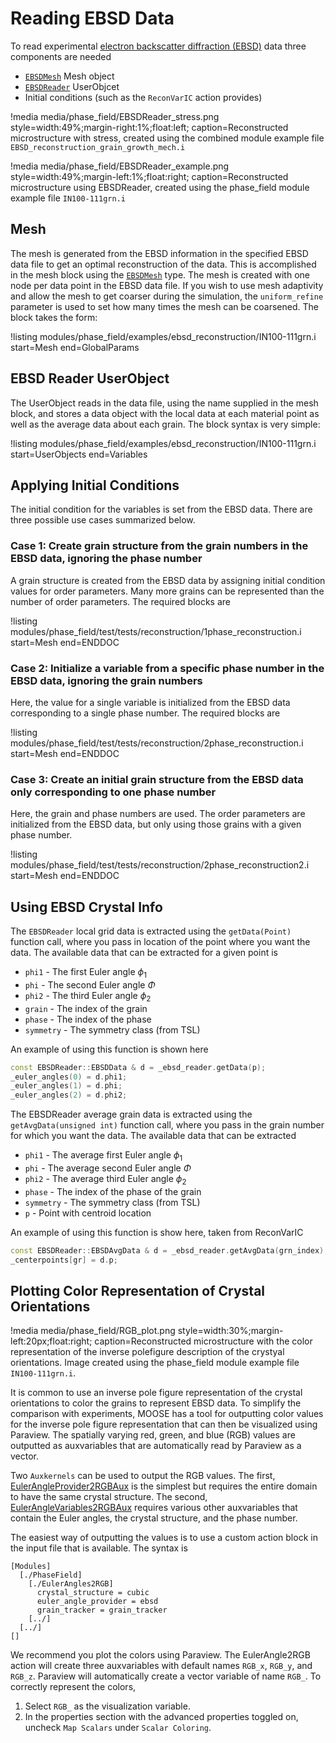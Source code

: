 # Reading EBSD Data

To read experimental [electron backscatter diffraction (EBSD)](https://en.wikipedia.org/wiki/Electron_backscatter_diffraction)
data three components are needed

- [`EBSDMesh`](/EBSDMesh.md) Mesh object
- [`EBSDReader`](/EBSDReader.md) UserObjcet
- Initial conditions (such as the `ReconVarIC` action provides)

!media media/phase_field/EBSDReader_stress.png
       style=width:49%;margin-right:1%;float:left;
       caption=Reconstructed microstructure with stress, created using the combined module
               example file `EBSD_reconstruction_grain_growth_mech.i`

!media media/phase_field/EBSDReader_example.png
       style=width:49%;margin-left:1%;float:right;
       caption=Reconstructed microstructure using EBSDReader, created using the phase_field module
               example file `IN100-111grn.i`

## Mesh

The mesh is generated from the EBSD information in the specified EBSD data file to get an optimal
reconstruction of the data. This is accomplished in the mesh block using the
[`EBSDMesh`](/EBSDMesh.md) type. The mesh is created with one node per data point in the
EBSD data file. If you wish to use mesh adaptivity and allow the mesh to get coarser during the
simulation, the `uniform_refine` parameter is used to set how many times the mesh can be coarsened.
The block takes the form:

!listing modules/phase_field/examples/ebsd_reconstruction/IN100-111grn.i start=Mesh end=GlobalParams

## EBSD Reader UserObject

The UserObject reads in the data file, using the name supplied in the mesh block,
and stores a data object with the local data at each material point as well as the
average data about each grain. The block syntax is very simple:

!listing modules/phase_field/examples/ebsd_reconstruction/IN100-111grn.i start=UserObjects end=Variables

## Applying Initial Conditions

The initial condition for the variables is set from the EBSD data. There are three
possible use cases summarized below.

### Case 1: Create grain structure from the grain numbers in the EBSD data, ignoring the phase number

A grain structure is created from the EBSD data by assigning initial condition
values for order parameters. Many more grains can be represented than the number
of order parameters. The required blocks are

!listing modules/phase_field/test/tests/reconstruction/1phase_reconstruction.i start=Mesh end=ENDDOC

### Case 2: Initialize a variable from a specific phase number in the EBSD data, ignoring the grain numbers

Here, the value for a single variable is initialized from the EBSD data corresponding
to a single phase number. The required blocks are

!listing modules/phase_field/test/tests/reconstruction/2phase_reconstruction.i start=Mesh end=ENDDOC

### Case 3: Create an initial grain structure from the EBSD data only corresponding to one phase number
Here, the grain and phase numbers are used. The order parameters are initialized
from the EBSD data, but only using those grains with a given phase number.

!listing modules/phase_field/test/tests/reconstruction/2phase_reconstruction2.i start=Mesh end=ENDDOC

## Using EBSD Crystal Info

The `EBSDReader` local grid data is extracted using the `getData(Point)` function call,
where you pass in location of the point where you want the data. The available data
that can be extracted for a given point is

- `phi1` - The first Euler angle $\phi_1$
- `phi` - The second Euler angle $\Phi$
- `phi2` - The third Euler angle $\phi_2$
- `grain` - The index of the grain
- `phase` - The index of the phase
- `symmetry` - The symmetry class (from TSL)

An example of using this function is shown here

```cpp
const EBSDReader::EBSDData & d = _ebsd_reader.getData(p);
_euler_angles(0) = d.phi1;
_euler_angles(1) = d.phi;
_euler_angles(2) = d.phi2;
```

The EBSDReader average grain data is extracted using the `getAvgData(unsigned int)`
function call, where you pass in the grain number for which you want the data.
The available data that can be extracted

- `phi1` - The average first Euler angle $\phi_1$
- `phi` - The average second Euler angle $\Phi$
- `phi2` - The average third Euler angle $\phi_2$
- `phase` - The index of the phase of the grain
- `symmetry` - The symmetry class (from TSL)
- `p` - Point with centroid location

An example of using this function is show here, taken from ReconVarIC

```cpp
const EBSDReader::EBSDAvgData & d = _ebsd_reader.getAvgData(grn_index);
_centerpoints[gr] = d.p;
```

## Plotting Color Representation of Crystal Orientations

!media media/phase_field/RGB_plot.png
       style=width:30%;margin-left:20px;float:right;
       caption=Reconstructed microstructure with the color representation of the inverse polefigure
               description of the crystyal orientations. Image created using the phase_field module
               example file `IN100-111grn.i`.

It is common to use an inverse pole figure representation of the crystal orientations
to color the grains to represent EBSD data. To simplify the comparison with experiments,
MOOSE has a tool for outputting color values for the inverse pole figure representation
that can then be visualized using Paraview. The spatially varying red, green, and
blue (RGB) values are outputted as auxvariables that are automatically read by
Paraview as a vector.

Two `Auxkernels` can be used to output the RGB values. The first,
[EulerAngleProvider2RGBAux](http://mooseframework.org/docs/doxygen/modules/classEulerAngleProvider2RGBAux.html)
is the simplest but requires the entire domain to have the same crystal structure. The second,
[EulerAngleVariables2RGBAux](http://mooseframework.org/docs/doxygen/modules/classEulerAngleVariables2RGBAux.html)
requires various other auxvariables that contain the Euler angles, the crystal structure,
and the phase number.

The easiest way of outputting the values is to use a custom action block in the
input file that is available. The syntax is

```text
[Modules]
  [./PhaseField]
    [./EulerAngles2RGB]
      crystal_structure = cubic
      euler_angle_provider = ebsd
      grain_tracker = grain_tracker
    [../]
  [../]
[]
```

We recommend you plot the colors using Paraview. The EulerAngle2RGB action will create three
auxvariables with default names `RGB_x`, `RGB_y`, and `RGB_z`. Paraview will automatically create a
vector variable of name `RGB_`. To correctly represent the colors,

1.  Select `RGB_` as the visualization variable.
2.  In the properties section with the advanced properties toggled on, uncheck `Map Scalars` under `Scalar Coloring`.
